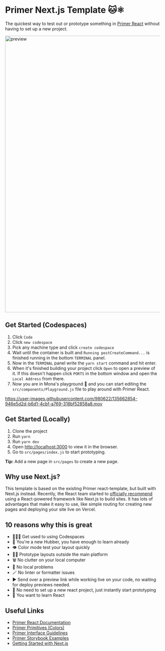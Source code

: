 # Primer Next.js Template 🐱⚛️

The quickest way to test out or prototype something in [Primer React](https://primer.style/react/) without having to set up a new project.

<img width="902" alt="preview" src="https://user-images.githubusercontent.com/980622/133642956-9eba4d44-ce66-434f-afe0-a88be0104682.png">

## Get Started (Codespaces)

1. Click `Code`
2. Click `new codespace`
3. Pick any machine type and click `create codespace`
4. Wait until the container is built and `Running postCreateCommand...` is finished running in the bottom `TERMINAL` panel.
5. Now in the `TERMINAL` panel write the `yarn start` command and hit enter.
6. When it's finished building your project click `Open` to open a preview of it. If this doesn't happen click `PORTS` in the bottom window and open the `Local Address` from there.
7. Now you are in Mona's playground 🎉 and you can start editing the `src/components/Playground.js` file to play around with Primer React.

https://user-images.githubusercontent.com/980622/135662854-946e5d2d-b6d1-4cbf-a769-318bf52858a8.mov

## Get Started (Locally)

1. Clone the project
2. Run `yarn`
3. Run `yarn dev`
4. Open [http://localhost:3000](http://localhost:3000) to view it in the browser.
5. Go to `src/pages/index.js` to start prototyping.

**Tip:** Add a new page in `src/pages` to create a new page.

## Why use Next.js?

This template is based on the existing Primer react-template, but built with Next.js instead. Recently, the React team started to [officially recommend](https://react.dev/learn/start-a-new-react-project) using a React-powered framework like Next.js to build sites. It has lots of advantages that make it easy to use, like simple routing for creating new pages and deploying your site live on Vercel.

## 10 reasons why this is great

-   🧑🏻‍💻 Get used to using Codespaces
-   🥺 You're a new Hubber, you have enough to learn already
-   👁 Color mode test your layout quickly
-   🧖‍♀️ Prototype layouts outside the main platform
-   🗑 No clutter on your local computer
-   🥴 No local problems
-   🪄 No linter or formatter issues
-   ▶️ Send over a preview link while working live on your code, no waiting for deploy previews needed.
-   🚀 No need to set up a new react project, just instantly start prototyping
-   🧪 You want to learn React

## Useful Links

-   [Primer React Documentation](https://primer.style/react/)
-   [Primer Primitives (Colors)](https://primer.style/primitives/colors)
-   [Primer Interface Guidelines](https://primer.style/design/)
-   [Primer Storybook Examples](https://primer.style/react/storybook)
-   [Getting Started with Next.js](https://nextjs.org/docs/getting-started)
